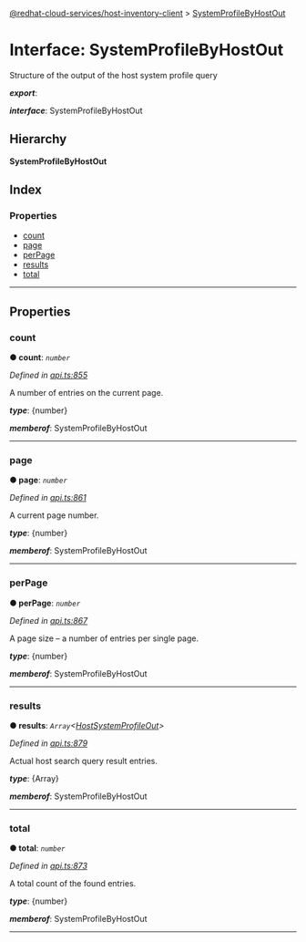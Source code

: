 [@redhat-cloud-services/host-inventory-client](../README.md) > [SystemProfileByHostOut](../interfaces/systemprofilebyhostout.md)

# Interface: SystemProfileByHostOut

Structure of the output of the host system profile query

*__export__*: 

*__interface__*: SystemProfileByHostOut

## Hierarchy

**SystemProfileByHostOut**

## Index

### Properties

* [count](systemprofilebyhostout.md#count)
* [page](systemprofilebyhostout.md#page)
* [perPage](systemprofilebyhostout.md#perpage)
* [results](systemprofilebyhostout.md#results)
* [total](systemprofilebyhostout.md#total)

---

## Properties

<a id="count"></a>

###  count

**● count**: *`number`*

*Defined in [api.ts:855](https://github.com/RedHatInsights/javascript-clients/blob/master/packages/host-inventory/api.ts#L855)*

A number of entries on the current page.

*__type__*: {number}

*__memberof__*: SystemProfileByHostOut

___
<a id="page"></a>

###  page

**● page**: *`number`*

*Defined in [api.ts:861](https://github.com/RedHatInsights/javascript-clients/blob/master/packages/host-inventory/api.ts#L861)*

A current page number.

*__type__*: {number}

*__memberof__*: SystemProfileByHostOut

___
<a id="perpage"></a>

###  perPage

**● perPage**: *`number`*

*Defined in [api.ts:867](https://github.com/RedHatInsights/javascript-clients/blob/master/packages/host-inventory/api.ts#L867)*

A page size – a number of entries per single page.

*__type__*: {number}

*__memberof__*: SystemProfileByHostOut

___
<a id="results"></a>

###  results

**● results**: *`Array`<[HostSystemProfileOut](hostsystemprofileout.md)>*

*Defined in [api.ts:879](https://github.com/RedHatInsights/javascript-clients/blob/master/packages/host-inventory/api.ts#L879)*

Actual host search query result entries.

*__type__*: {Array}

*__memberof__*: SystemProfileByHostOut

___
<a id="total"></a>

###  total

**● total**: *`number`*

*Defined in [api.ts:873](https://github.com/RedHatInsights/javascript-clients/blob/master/packages/host-inventory/api.ts#L873)*

A total count of the found entries.

*__type__*: {number}

*__memberof__*: SystemProfileByHostOut

___

